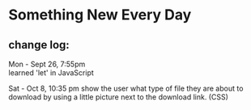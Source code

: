 
# Something New Every Day
## change log:

Mon - Sept 26, 7:55pm  
learned 'let' in JavaScript

Sat - Oct 8, 10:35 pm
show the user what type of file they are about to download by using a little picture next to the download link. (CSS)
